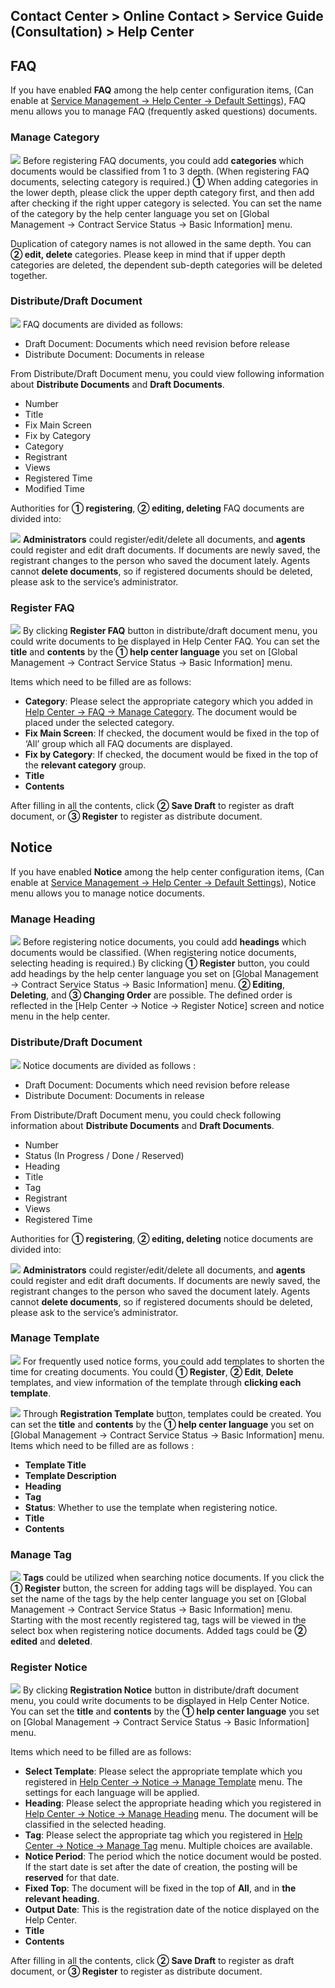 ## Contact Center > Online Contact > Service Guide (Consultation) > Help Center

## FAQ
If you have enabled **FAQ** among the help center configuration items, (Can enable at [Service Management → Help Center → Default Settings](https://docs.toast.com/en/Contact%20Center/en/online-contact-guide-service-management/#default-settings_1)), FAQ menu allows you to manage FAQ (frequently asked questions) documents. 

### Manage Category
![](http://static.toastoven.net/prod_contact_center/3.1-(1)_2_en.png)
Before registering FAQ documents, you could add **categories** which documents would be classified from 1 to 3 depth. (When registering FAQ documents, selecting category is required.) **①** When adding categories in the lower depth, please click the upper depth category first, and then add after checking if the right upper category is selected.
You can set the name of the category by the help center language you set on [Global Management → Contract Service Status → Basic Information] menu.

Duplication of category names is not allowed in the same depth.
You can **② edit, delete** categories. Please keep in mind that if upper depth categories are deleted, the dependent sub-depth categories will be deleted together.

### Distribute/Draft Document
![](http://static.toastoven.net/prod_contact_center/3.1-(2)_1_en.png)
FAQ documents are divided as follows:

- Draft Document: Documents which need revision before release
- Distribute Document: Documents in release

From Distribute/Draft Document menu, you could view following information about **Distribute Documents** and **Draft Documents**.

-	Number
-	Title
-	Fix Main Screen
-	Fix by Category
-	Category
-	Registrant
-	Views
-	Registered Time
-	Modified Time

Authorities for **① registering**, **② editing, deleting** FAQ documents are divided into:

![](http://static.toastoven.net/prod_contact_center/3.1-(2).a_en.png)
**Administrators** could register/edit/delete all documents, and **agents** could register and edit draft documents. 
If documents are newly saved, the registrant changes to the person who saved the document lately. Agents cannot **delete documents**, so if registered documents should be deleted, please ask to the service’s administrator.

### Register FAQ
![](http://static.toastoven.net/prod_contact_center/3.1-(3)_1_en.png)
By clicking **Register FAQ** button in distribute/draft document menu, you could write documents to be displayed in Help Center FAQ. You can set the **title** and **contents** by the **① help center language** you set on [Global Management → Contract Service Status → Basic Information] menu.

Items which need to be filled are as follows:

- **Category**: Please select the appropriate category which you added in [Help Center → FAQ → Manage Category](https://docs.toast.com/en/Contact%20Center/en/online-contact-guide-help-center/#manage-category). The document would be placed under the selected category.
- **Fix Main Screen**: If checked, the document would be fixed in the top of ‘All’ group which all FAQ documents are displayed.
- **Fix by Category**: If checked, the document would be fixed in the top of the **relevant category** group. 
- **Title**
- **Contents**

After filling in all the contents, click **② Save Draft** to register as draft document, or **③ Register** to register as distribute document.

## Notice
If you have enabled **Notice** among the help center configuration items, (Can enable at [Service Management → Help Center → Default Settings]( https://docs.toast.com/en/Contact%20Center/en/online-contact-guide-service-management/#default-settings_1)), Notice menu allows you to manage notice documents.  

### Manage Heading
![](http://static.toastoven.net/prod_contact_center/3.2-(1)_1_en.png)
Before registering notice documents, you could add **headings** which documents would be classified. (When registering notice documents, selecting heading is required.)
By clicking **① Register** button, you could add headings by the help center language you set on [Global Management → Contract Service Status → Basic Information] menu.
**② Editing**, **Deleting**, and **③ Changing Order** are possible. The defined order is reflected in the [Help Center → Notice → Register Notice] screen and notice menu in the help center.

### Distribute/Draft Document
![](http://static.toastoven.net/prod_contact_center/3.2-(2)_1_en.png)
Notice documents are divided as follows :

- Draft Document: Documents which need revision before release
- Distribute Document: Documents in release

From Distribute/Draft Document menu, you could check following information about **Distribute Documents** and **Draft Documents**.

-	Number
-	Status (In Progress / Done / Reserved)
-	Heading
-	Title
-	Tag
-	Registrant
-	Views
-	Registered Time

Authorities for **① registering**, **② editing, deleting** notice documents are divided into:

![](http://static.toastoven.net/prod_contact_center/3.1-(2).a_en.png)
**Administrators** could register/edit/delete all documents, and **agents** could register and edit draft documents. 
If documents are newly saved, the registrant changes to the person who saved the document lately. Agents cannot **delete documents**, so if registered documents should be deleted, please ask to the service’s administrator.

### Manage Template
![](http://static.toastoven.net/prod_contact_center/3.2-(3)_1_en.png)
For frequently used notice forms, you could add templates to shorten the time for creating documents. You could **① Register**, **② Edit**, **Delete** templates, and view information of the template through **clicking each template**. 

![](http://static.toastoven.net/prod_contact_center/3.2-(4)_1_en.png)
Through **Registration Template** button, templates could be created. You can set the **title** and **contents** by the **① help center language** you set on [Global Management → Contract Service Status → Basic Information] menu. Items which need to be filled are as follows :

- **Template Title**
- **Template Description**
- **Heading**
- **Tag**
- **Status**: Whether to use the template when registering notice.
- **Title**
- **Contents**

### Manage Tag
![](http://static.toastoven.net/prod_contact_center/3.2-(5)_1_en.png)
**Tags** could be utilized when searching notice documents. If you click the **① Register** button, the screen for adding tags will be displayed. You can set the name of the tags by the help center language you set on [Global Management → Contract Service Status → Basic Information] menu. Starting with the most recently registered tag, tags will be viewed in the select box when registering notice documents. Added tags could be **② edited** and **deleted**.    

### Register Notice
![](http://static.toastoven.net/prod_contact_center/3.2-(6)_1_en.png)
By clicking **Registration Notice** button in distribute/draft document menu, you could write documents to be displayed in Help Center Notice. You can set the **title** and **contents** by the **① help center language** you set on [Global Management → Contract Service Status → Basic Information] menu.

Items which need to be filled are as follows:

- **Select Template**: Please select the appropriate template which you registered in  [Help Center → Notice → Manage Template](https://docs.toast.com/en/Contact%20Center/en/online-contact-guide-help-center/#manage-template) menu. The settings for each language will be applied.
- **Heading**:  Please select the appropriate heading which you registered in [Help Center → Notice → Manage Heading](https://docs.toast.com/en/Contact%20Center/en/online-contact-guide-help-center/#manage-heading) menu. The document will be classified in the selected heading.
- **Tag**: Please select the appropriate tag which you registered in [Help Center → Notice → Manage Tag](https://docs.toast.com/en/Contact%20Center/en/online-contact-guide-help-center/#manage-tag) menu. Multiple choices are available.
- **Notice Period**: The period which the notice document would be posted. If the start date is set after the date of creation, the posting will be **reserved** for that date.
- **Fixed Top**: The document will be fixed in the top of **All**, and in **the relevant heading**.
- **Output Date**: This is the registration date of the notice displayed on the Help Center.
- **Title**
- **Contents**

After filling in all the contents, click **② Save Draft** to register as draft document, or **③ Register** to register as distribute document.
